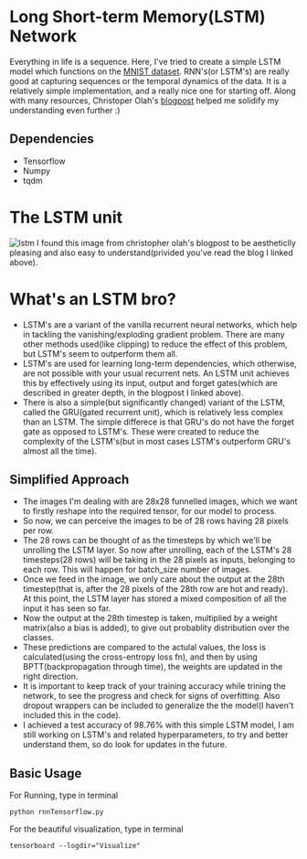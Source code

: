 # Long Short-term Memory(LSTM) Network
Everything in life is a sequence. Here, I've tried to create a simple LSTM model which functions on the [MNIST dataset](http://yann.lecun.com/exdb/mnist/). RNN's(or LSTM's) are really good at capturing sequences or the temporal dynamics of the data. It is a relatively simple implementation, and a really nice one for starting off. Along with many resources, Christoper Olah's [blogpost](http://colah.github.io/posts/2015-08-Understanding-LSTMs/) helped me solidify my understanding even further :)

## Dependencies
* Tensorflow
* Numpy
* tqdm

# The LSTM unit
![lstm](https://user-images.githubusercontent.com/34591573/34419297-fc828638-ec28-11e7-9c55-b9b42f9827bb.png)
I found this image from christopher olah's blogpost to be aestheticlly pleasing and also easy to understand(privided you've read the blog I linked above).

# What's an LSTM bro?
* LSTM's are a variant of the vanilla recurrent neural networks, which help in tackling the vanishing/exploding gradient problem. There are many other methods used(like clipping) to reduce the effect of this problem, but LSTM's seem to outperform them all.
* LSTM's are used for learning long-term dependencies, which otherwise, are not possible with your usual recurrent nets. An LSTM unit achieves this by effectively using its input, output and forget gates(which are described in greater depth, in the blogpost I linked above).
* There is also a simple(but significantly changed) variant of the LSTM, called the GRU(gated recurrent unit), which is relatively less complex than an LSTM. The simple differece is that GRU's do not have the forget gate as opposed to LSTM's. These were created to reduce the complexity of the LSTM's(but in most cases LSTM's outperform GRU's almost all the time).

## Simplified Approach
* The images I'm dealing with are 28x28 funnelled images, which we want to firstly reshape into the required tensor, for our model to process.
* So now, we can perceive the images to be of 28 rows having 28 pixels per row.
* The 28 rows can be thought of as the timesteps by which we'll be unrolling the LSTM layer. So now after unrolling, each of the LSTM's 28 timesteps(28 rows) will be taking in the 28 pixels as inputs, belonging to each row. This will happen for batch_size number of images.
* Once we feed in the image, we only care about the output at the 28th timestep(that is, after the 28 pixels of the 28th row are hot and ready). At this point, the LSTM layer has stored a mixed composition of all the input it has seen so far.
* Now the output at the 28th timestep is taken, multiplied by a weight matrix(also a bias is added), to give out probablity distribution over the classes.
* These predictions are compared to the actulal values, the loss is calculated(using the cross-entropy loss fn), and then by using BPTT(backpropagation through time), the weights are updated in the right direction.
* It is important to keep track of your training accuracy while trining the network, to see the progress and check for signs of overfitting. Also dropout wrappers can be included to generalize the the model(I haven't included this in the code).
* I achieved a test accuracy of 98.76% with this simple LSTM model, I am still working on LSTM's and related hyperparameters, to try and better understand them, so do look for updates in the future.

## Basic Usage
For Running, type in terminal
```
python rnnTensorflow.py
```
For the beautiful visualization, type in terminal
```
tensorboard --logdir="Visualize"
```



